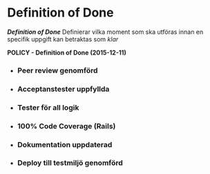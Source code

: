 # Definition of Done

_**Definition of Done**_ Definierar vilka moment som ska utföras innan en specifik uppgift kan betraktas som _klar_

**POLICY - Definition of Done (2015-12-11)**

* ### Peer review genomförd
* ### Acceptanstester uppfyllda
* ### Tester för all logik
* ### 100% Code Coverage (Rails)
* ### Dokumentation uppdaterad
* ### Deploy till testmiljö genomförd